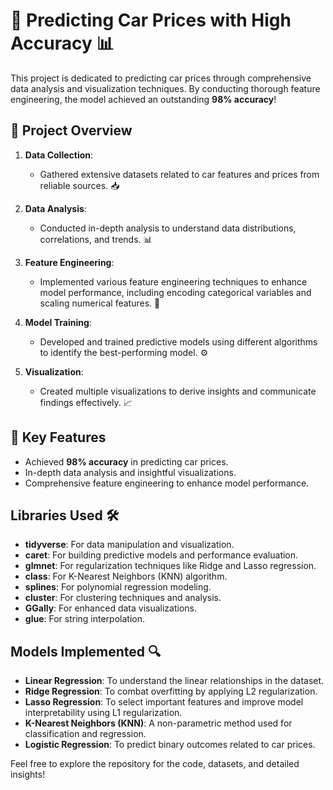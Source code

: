 # 🚗 Predicting Car Prices with High Accuracy 📊

This project is dedicated to predicting car prices through comprehensive data analysis and visualization techniques. By conducting thorough feature engineering, the model achieved an outstanding **98% accuracy**!

## 🚀 Project Overview

1. **Data Collection**:
   - Gathered extensive datasets related to car features and prices from reliable sources. 📥

2. **Data Analysis**:
   - Conducted in-depth analysis to understand data distributions, correlations, and trends. 📊

3. **Feature Engineering**:
   - Implemented various feature engineering techniques to enhance model performance, including encoding categorical variables and scaling numerical features. 🔧

4. **Model Training**:
   - Developed and trained predictive models using different algorithms to identify the best-performing model. ⚙️

5. **Visualization**:
   - Created multiple visualizations to derive insights and communicate findings effectively. 📈

## 🎯 Key Features

- Achieved **98% accuracy** in predicting car prices.
- In-depth data analysis and insightful visualizations.
- Comprehensive feature engineering to enhance model performance.

## Libraries Used 🛠️

- **tidyverse**: For data manipulation and visualization.
- **caret**: For building predictive models and performance evaluation.
- **glmnet**: For regularization techniques like Ridge and Lasso regression.
- **class**: For K-Nearest Neighbors (KNN) algorithm.
- **splines**: For polynomial regression modeling.
- **cluster**: For clustering techniques and analysis.
- **GGally**: For enhanced data visualizations.
- **glue**: For string interpolation.

## Models Implemented 🔍

- **Linear Regression**: To understand the linear relationships in the dataset.
- **Ridge Regression**: To combat overfitting by applying L2 regularization.
- **Lasso Regression**: To select important features and improve model interpretability using L1 regularization.
- **K-Nearest Neighbors (KNN)**: A non-parametric method used for classification and regression.
- **Logistic Regression**: To predict binary outcomes related to car prices.

Feel free to explore the repository for the code, datasets, and detailed insights!


